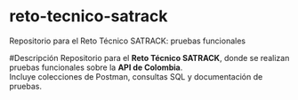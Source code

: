 # reto-tecnico-satrack
Repositorio para el Reto Técnico SATRACK: pruebas funcionales 


#Descripción
Repositorio para el **Reto Técnico SATRACK**, donde se realizan pruebas funcionales sobre la **API de Colombia**.  
Incluye colecciones de Postman, consultas SQL y documentación de pruebas.
